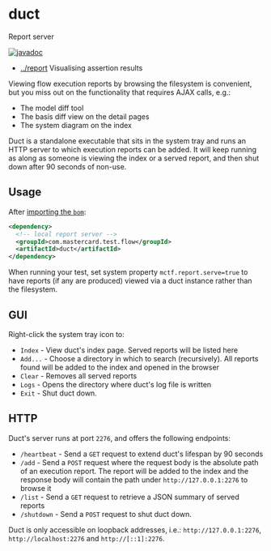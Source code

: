 <!-- title start -->

# duct

Report server

[![javadoc](https://javadoc.io/badge2/com.mastercard.test.flow/duct/javadoc.svg)](https://javadoc.io/doc/com.mastercard.test.flow/duct)

 * [../report](..) Visualising assertion results

<!-- title end -->

Viewing flow execution reports by browsing the filesystem is convenient, but you miss out on the functionality that requires AJAX calls, e.g.:
 * The model diff tool
 * The basis diff view on the detail pages
 * The system diagram on the index

Duct is a standalone executable that sits in the system tray and runs an HTTP server to which execution reports can be added.
It will keep running as along as someone is viewing the index or a served report, and then shut down after 90 seconds of non-use.

## Usage

After [importing the `bom`](../../bom):

```xml
<dependency>
  <!-- local report server -->
  <groupId>com.mastercard.test.flow</groupId>
  <artifactId>duct</artifactId>
</dependency>
```

When running your test, set system property `mctf.report.serve=true` to have reports (if any are produced) viewed via a duct instance rather than the filesystem.

## GUI

Right-click the system tray icon to:
 * `Index` - View duct's index page. Served reports will be listed here
 * `Add...` - Choose a directory in which to search (recursively). All reports found will be added to the index and opened in the browser
 * `Clear` - Removes all served reports
 * `Logs` - Opens the directory where duct's log file is written
 * `Exit` - Shut duct down.

## HTTP

Duct's server runs at port `2276`, and offers the following endpoints:

 * `/heartbeat` - Send a `GET` request to extend duct's lifespan by 90 seconds
 * `/add` - Send a `POST` request where the request body is the absolute path of an execution report. The report will be added to the index and the response body will contain the path under `http://127.0.0.1:2276` to browse it
 * `/list` - Send a `GET` request to retrieve a JSON summary of served reports
 * `/shutdown` - Send a `POST` request to shut duct down.

Duct is only accessible on loopback addresses, i.e.: `http://127.0.0.1:2276`, `http://localhost:2276` and `http://[::1]:2276`.
